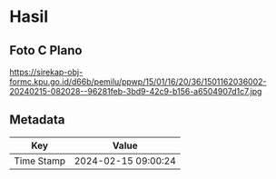 # Hasil

## Foto C Plano

https://sirekap-obj-formc.kpu.go.id/d66b/pemilu/ppwp/15/01/16/20/36/1501162036002-20240215-082028--96281feb-3bd9-42c9-b156-a6504907d1c7.jpg


## Metadata

| Key        | Value               |
| ---------- | ------------------- |
| Time Stamp | 2024-02-15 09:00:24 |



